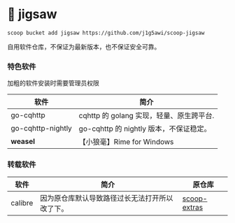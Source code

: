 # 🧩 jigsaw

`scoop bucket add jigsaw https://github.com/j1g5awi/scoop-jigsaw`

自用软件仓库，不保证为最新版本，也不保证安全可靠。

### 特色软件

加粗的软件安装时需要管理员权限

| 软件              | 简介                                     |
| ----------------- | ---------------------------------------- |
| go-cqhttp         | cqhttp 的 golang 实现，轻量、原生跨平台. |
| go-cqhttp-nightly | go-cqhttp 的 nightly 版本，不保证稳定。  |
| **weasel**        | 【小狼毫】Rime for Windows               |

### 转载软件

| 软件    | 简介                                           | 原仓库                       |
| ------- | ---------------------------------------------- | ---------------------------- |
| calibre | 因为原仓库默认导致路径过长无法打开所以改了下。 | [scoop-extras][scoop-extras] |

[scoop-extras]: https://github.com/lukesampson/scoop-extras
